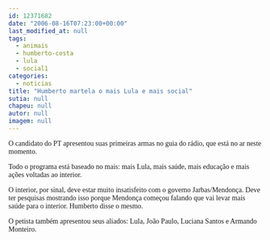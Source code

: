 ```yaml
---
id: 12371682
date: "2006-08-16T07:23:00+00:00"
last_modified_at: null
tags:
  - animais
  - humberto-costa
  - lula
  - social1
categories:
  - noticias
title: "Humberto martela o mais Lula e mais social"
sutia: null
chapeu: null
autor: null
imagem: null
---
```

<p><P><FONT face=Verdana>O candidato do PT apresentou suas primeiras armas no guia do rádio, que está no ar neste momento.</FONT></P></p>
<p><P><FONT face=Verdana>Todo o programa está baseado no mais: mais Lula, mais saúde, mais educação e mais ações voltadas ao interior.</FONT></P></p>
<p><P><FONT face=Verdana>O interior, por sinal, deve estar muito insatisfeito com o governo Jarbas/Mendonça. Deve ter&nbsp;pesquisas mostrando isso porque Mendonça começou falando que vai levar mais saúde para o interior.&nbsp;Humberto disse o mesmo.</FONT></P></p>
<p><P><FONT face=Verdana>O petista também apresentou seus aliados: Lula, João Paulo, Luciana Santos e Armando Monteiro.</FONT></P> </p>
